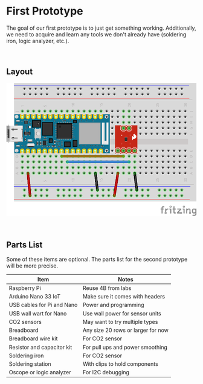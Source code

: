 # First Prototype

The goal of our first prototype is to just get something working. Additionally, we need to acquire and learn any tools we don't already have (soldering iron, logic analyzer, etc.).


&nbsp;
## Layout

![Alt Text](CO2-sensor-unit.png?raw=true)


&nbsp;
## Parts List

Some of these items are optional. The parts list for the second prototype will be more precise.

| Item                       | Notes                              |
|----------------------------|------------------------------------|
| Raspberry Pi               | Reuse 4B from labs                 |
| Arduino Nano 33 IoT        | Make sure it comes with headers    |
| USB cables for Pi and Nano | Power and programming              |
| USB wall wart for Nano     | Use wall power for sensor units    |
| CO2 sensors                | May want to try multiple types     |
| Breadboard                 | Any size 20 rows or larger for now |
| Breadboard wire kit        | For CO2 sensor                     |
| Resistor and capacitor kit | For pull ups and power smoothing   |
| Soldering iron             | For CO2 sensor                     |
| Soldering station          | With clips to hold components      |
| Oscope or logic analyzer   | For I2C debugging                  |
